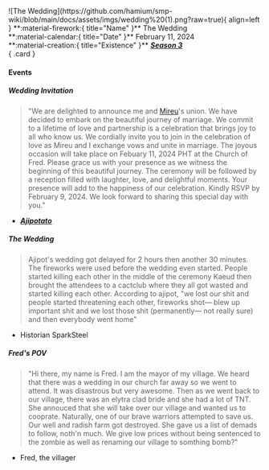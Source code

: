 <div class="grid" markdown>
![The Wedding](https://github.com/hamium/smp-wiki/blob/main/docs/assets/imgs/wedding%20(1).png?raw=true){ align=left }
**:material-firework:{ title="Name" }** The Wedding<br>
**:material-calendar:{ title="Date" }** February 11, 2024<br>
**:material-creation:{ title="Existence" }** <b><i><a href="../../seasons/s3">Season 3</a></i></b>  <br>
{ .card }
</div>

#### Events
##### Wedding Invitation 
> "We are delighted to announce me and [Mireu](../staff/mireu.md)'s union. We have decided to embark on the beautiful journey of marriage. We commit to a lifetime of love and partnership is a celebration that brings joy to all who know us. We cordially invite you to join in the celebration of love as Mireu and I exchange vows and unite in marriage. The joyous occasion will take place on Febuary 11, 2024 PHT at the Church of Fred. Please grace us with your presence as we witness the beginning of this beautiful journey. The ceremony will be followed by a reception filled with laughter, love, and delightful moments. Your presence will add to the happiness of our celebration. Kindly RSVP by February 9, 2024. We look forward to sharing this special day with you."<br>
- [***Ajipotato***](../staff/aji.md)

##### The Wedding
> Ajipot's wedding got delayed for 2 hours then another 30 minutes. The fireworks were used before the wedding even started. People started killing each other in the middle of the ceremony  Kaeud then brought the attendees to a cactclub where they all got wasted and started killing each other. According to ajipot, "we lost our shit and people started threatening each other, fireworks shot— blew up important shit and we lost those shit (permanently— not really sure) and then everybody went home"<br>
- Historian SparkSteel

##### Fred's POV
> "Hi there, my name is Fred. I am the mayor of my village. We heard that there was a wedding in our church far away so we went to attend. It was disastrous but very awesome. Then as we went back to our village, there was an elytra clad bride and she had a lot of TNT. She annouced that she will take over our village and wanted us to cooprate. Naturally, one of our brave warriors attempted to save us. Our well and radish farm got destroyed. She gave us a list of demads to follow, noth'n much. We give low prices without being sentenced to the zombie as well as renaming our village to somthing bomb?"<br>
- Fred, the villager
